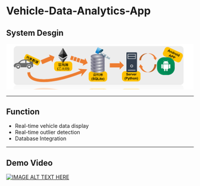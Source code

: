 # Vehicle-Data-Analytics-App


## System Desgin
![image](./readme_files/1.PNG)

---

## Function
- Real-time vehicle data display
- Real-time outlier detection
- Database Integration

---

## Demo Video
[![IMAGE ALT TEXT HERE](https://img.youtube.com/vi/vgTYg_0r9xM/0.jpg)](https://www.youtube.com/watch?v=vgTYg_0r9xM)
